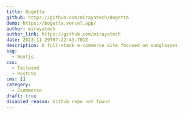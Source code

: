 ```yaml
---
title: Bogetta
github: https://github.com/mirayatech/Bogetta
demo: https://bogetta.vercel.app/
author: mirayatech
author_link: https://github.com/mirayatech
date: 2023-11-29T07:22:43.701Z
description: A full-stack e-commerce site focused on sunglasses.
ssg:
  - Nextjs
css:
  - Tailwind
  - PostCSS
cms: []
category:
  - Ecommerce
draft: true
disabled_reason: Github repo not found
---
```

